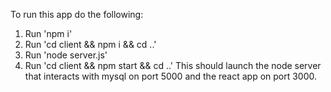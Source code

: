 To run this app do the following:
1. Run 'npm i'
2. Run 'cd client && npm i && cd ..'
1. Run 'node server.js'
2. Run 'cd client && npm start && cd ..'
This should launch the node server that interacts with mysql on port 5000 and the react app on port 3000.